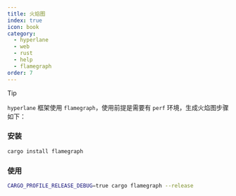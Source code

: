 ```yaml
---
title: 火焰图
index: true
icon: book
category:
  - hyperlane
  - web
  - rust
  - help
  - flamegraph
order: 7
---
```


<Share colorful />

> [!tip]
>
> `hyperlane` 框架使用 `flamegraph`，使用前提是需要有 `perf` 环境，生成火焰图步骤如下：

### 安装

```sh
cargo install flamegraph
```

### 使用

```sh
CARGO_PROFILE_RELEASE_DEBUG=true cargo flamegraph --release
```

<Bottom />
